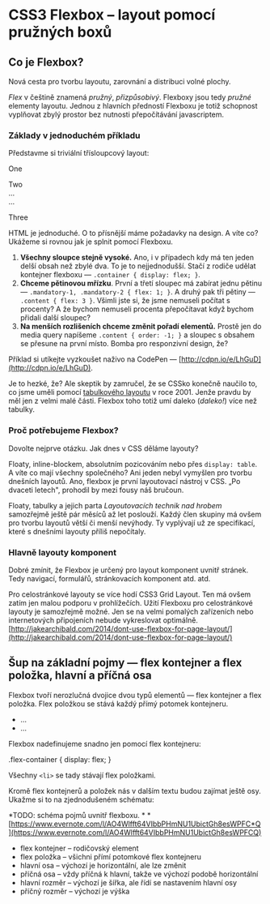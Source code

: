 CSS3 Flexbox – layout pomocí pružných boxů
==========================================

## Co je Flexbox?

Nová cesta pro tvorbu layoutu, zarovnání a distribuci volné plochy.

*Flex* v češtině znamená *pružný*, *přizpůsobivý*. Flexboxy jsou tedy *pružné* elementy layoutu. Jednou z hlavních předností Flexboxu je totiž schopnost vyplňovat zbylý prostor bez nutnosti přepočítávání javascriptem.

### Základy v jednoduchém příkladu

Představme si triviální třísloupcový layout:

  <div class="container">
    <p class="mandatory-1">One</p>
    <p class="content">Two<br/>…<br/>…</p>
    <p class="mandatory-2">Three </p>
  </div>

HTML je jednoduché. O to přísnější máme požadavky na design. A víte co? Ukážeme si rovnou jak je splnit pomocí Flexboxu.

1. **Všechny sloupce stejně vysoké.** Ano, i v případech kdy má ten jeden delší obsah než zbylé dva. To je to nejjednodušší. Stačí z rodiče udělat kontejner flexboxu — `.container { display: flex; }`.
2. **Chceme pětinovou mřízku**. První a třetí sloupec má zabírat jednu pětinu — `.mandatory-1, .mandatory-2 { flex: 1; }`. A druhý pak tři pětiny — `.content { flex: 3 }`. Všimli jste si, že jsme nemuseli počítat s procenty? A že bychom nemuseli procenta přepočítavat když bychom přidali další sloupec?
3. **Na menších rozlišeních chceme změnit pořadí elementů.** Prostě jen do media query napíšeme `.content { order: -1; }` a sloupec s obsahem se přesune na první místo. Bomba pro responzivní design, že?

Příklad si utíkejte vyzkoušet naživo na CodePen — [http://cdpn.io/e/LhGuD](http://cdpn.io/e/LhGuD).

Je to hezké, že? Ale skeptik by zamručel, že se CSSko konečně naučilo to, co jsme uměli pomocí [tabulkového layoutu](http://www.jakpsatweb.cz/tabulky-design.html) v roce 2001. Jenže pravdu by měl jen z velmi malé části. Flexbox toho totiž umí daleko (*daleko!*) více než tabulky.

### Proč potřebujeme Flexbox?

Dovolte nejprve otázku. Jak dnes v CSS děláme layouty?

Floaty, inline-blockem, absolutním pozicováním nebo přes `display: table`. A víte co mají všechny společného? Ani jeden nebyl vymyšlen pro tvorbu dnešních layoutů. Ano, flexbox je první layoutovací nástroj v CSS. „Po dvaceti letech", prohodil by mezi fousy náš bručoun.

Floaty, tabulky a jejich parta *Layoutovacích technik nad hrobem* samozřejmě ještě pár měsíců až let poslouží. Každý člen skupiny má ovšem pro tvorbu layoutů větší či menší nevýhody. Ty vyplývají už ze specifikací, které s dnešními layouty příliš nepočítaly.

### Hlavně layouty komponent

Dobré zmínit, že Flexbox je určený pro layout komponent uvnitř stránek. Tedy navigací, formulářů, stránkovacích komponent atd. atd.

Pro celostránkové layouty se více hodí CSS3 Grid Layout. Ten má ovšem zatím jen malou podporu v prohlížečích. Užití Flexboxu pro celostránkové layouty je samozřejmě možné. Jen se na velmi pomalých zařízeních nebo internetových připojeních nebude vykreslovat optimálně. [http://jakearchibald.com/2014/dont-use-flexbox-for-page-layout/](http://jakearchibald.com/2014/dont-use-flexbox-for-page-layout/)

## Šup na základní pojmy — flex kontejner a flex položka, hlavní a příčná osa

Flexbox tvoří nerozlučná dvojice dvou typů elementů — flex kontejner a flex položka. Flex položkou se stává každý přímý potomek kontejneru.

  <ul class="flex-container">
    <li>…</li>
    <li>…</li>
  </ul>

Flexbox nadefinujeme snadno jen pomocí flex kontejneru:

  .flex-container {
  	display: flex;
  }

Všechny `<li>` se tady stávají flex položkami.

Kromě flex kontejnerů a položek nás v dalším textu budou zajímat ještě osy. Ukažme si to na zjednodušeném schématu:

*TODO: schéma pojmů uvnitř flexboxu. *
*[https://www.evernote.com/l/AO4Wlfft64VIbbPHmNU1UbictGh8esWPFC*Q](https://www.evernote.com/l/AO4Wlfft64VIbbPHmNU1UbictGh8esWPFCQ)

* flex kontejner – rodičovský element
* flex položka – všichni přímí potomkové flex kontejneru
* hlavní osa – výchozí je horizontální, ale lze změnit
* příčná osa – vždy příčná k hlavní, takže ve výchozí podobě horizontální
* hlavní rozměr – výchozí je šířka, ale řídí se nastavením hlavní osy
* příčný rozměr – výchozí je výška